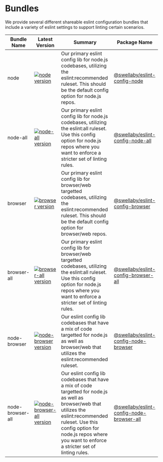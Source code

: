 # Bundles
We provide several different shareable eslint configuration bundles that include a variety of eslint settings to support linting certain scenarios. 

| Bundle Name | Latest Version | Summary | Package Name |
|----------|-------------|----------|-------------|
| node | [![node version][eslint-config-node-version-badge]][eslint-config-node-pkg-url] | Our primary eslint config lib for node.js codebases, utilizing the eslint:recommended ruleset. This should be the default config option for node.js repos. | [@swellaby/eslint-config-node][eslint-config-node-pkg-url] |  
| node-all | [![node-all version][eslint-config-node-all-version-badge]][eslint-config-node-all-pkg-url] | Our primary eslint config lib for node.js codebases, utilizing the eslint:all ruleset. Use this config option for node.js repos where you want to enforce a stricter set of linting rules. | [@swellaby/eslint-config-node-all][eslint-config-node-all-pkg-url] |
| browser | [![browser version][eslint-config-browser-version-badge]][eslint-config-browser-pkg-url] | Our primary eslint config lib for browser/web targetted codebases, utilizing the eslint:recommended ruleset. This should be the default config option for browser/web repos. | [@swellaby/eslint-config-browser][eslint-config-browser-pkg-url] | 
| browser-all | [![browser-all version][eslint-config-browser-all-version-badge]][eslint-config-browser-all-pkg-url] | Our primary eslint config lib for browser/web targetted codebases, utilizing the eslint:all ruleset. Use this config option for node.js repos where you want to enforce a stricter set of linting rules. | [@swellaby/eslint-config-browser-all][eslint-config-browser-all-pkg-url] | 
| node-browser | [![node-browser version][eslint-config-node-browser-version-badge]][eslint-config-node-browser-pkg-url] | Our eslint config lib codebases that have a mix of code targetted for node.js as well as browser/web that utilizes the eslint:recommended ruleset. | [@swellaby/eslint-config-node-browser][eslint-config-node-browser-pkg-url] | 
| node-browser-all | [![node-browser-all version][eslint-config-node-browser-all-version-badge]][eslint-config-node-browser-all-pkg-url] | Our eslint config lib codebases that have a mix of code targetted for node.js as well as browser/web that utilizes the eslint:recommended ruleset. Use this config option for node.js repos where you want to enforce a stricter set of linting rules. | [@swellaby/eslint-config-node-browser-all][eslint-config-node-browser-all-pkg-url] | 


[eslint-config-node-version-badge]: https://img.shields.io/npm/v/@swellaby/eslint-config-node.svg
[eslint-config-node-pkg-url]: https://www.npmjs.com/package/@swellaby/eslint-config-node
[eslint-config-node-all-version-badge]: https://img.shields.io/npm/v/@swellaby/eslint-config-node-all.svg
[eslint-config-node-all-pkg-url]: https://www.npmjs.com/package/@swellaby/eslint-config-node-all
[eslint-config-browser-version-badge]: https://img.shields.io/npm/v/@swellaby/eslint-config-browser.svg
[eslint-config-browser-pkg-url]: https://www.npmjs.com/package/@swellaby/eslint-config-browser
[eslint-config-browser-all-version-badge]: https://img.shields.io/npm/v/@swellaby/eslint-config-browser-all.svg
[eslint-config-browser-all-pkg-url]: https://www.npmjs.com/package/@swellaby/eslint-config-browser-all
[eslint-config-node-browser-version-badge]: https://img.shields.io/npm/v/@swellaby/eslint-config-node-browser.svg
[eslint-config-node-browser-pkg-url]: https://www.npmjs.com/package/@swellaby/eslint-config-node-browser
[eslint-config-node-browser-all-version-badge]: https://img.shields.io/npm/v/@swellaby/eslint-config-node-browser-all.svg
[eslint-config-node-browser-all-pkg-url]: https://www.npmjs.com/package/@swellaby/eslint-config-node-browser-all